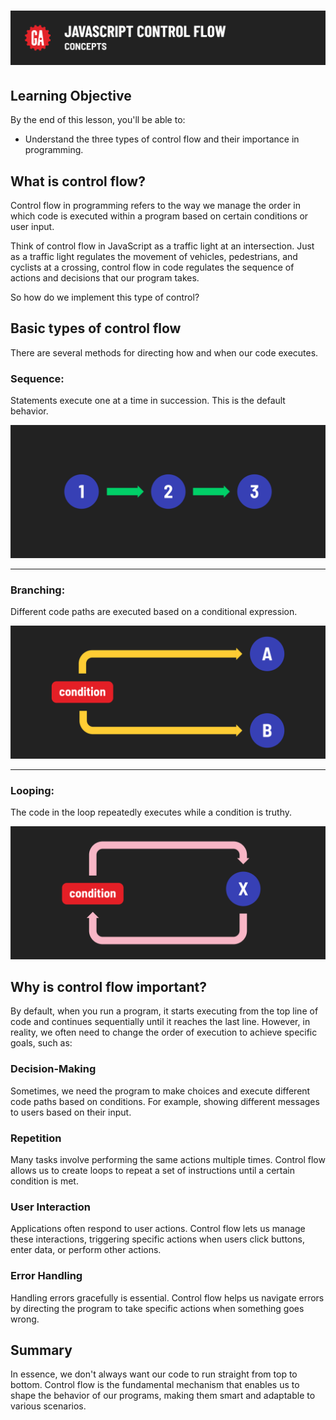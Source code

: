 # ![JavaScript Control Flow - Concepts](./assets/hero.png)

## Learning Objective

By the end of this lesson, you'll be able to:

* Understand the three types of control flow and their importance in programming.

## What is control flow? 

Control flow in programming refers to the way we manage the order in which code is executed within a program based on certain conditions or user input. 

Think of control flow in JavaScript as a traffic light at an intersection. Just as a traffic light regulates the movement of vehicles, pedestrians, and cyclists at a crossing, control flow in code regulates the sequence of actions and decisions that our program takes.

So how do we implement this type of control?

## Basic types of control flow

There are several methods for directing how and when our code executes. 

### Sequence:

Statements execute one at a time in succession. This is the default behavior.

![Sequence](./assets/sequence.png)

<hr>

### Branching:

Different code paths are executed based on a conditional expression.

![Branching](./assets/branching.png)

<hr>

### Looping:

The code in the loop repeatedly executes while a condition is truthy.

![Looping](./assets/looping.png)

## Why is control flow important? 

By default, when you run a program, it starts executing from the top line of code and continues sequentially until it reaches the last line. However, in reality, we often need to change the order of execution to achieve specific goals, such as:

### Decision-Making

Sometimes, we need the program to make choices and execute different code paths based on conditions. For example, showing different messages to users based on their input.

### Repetition

Many tasks involve performing the same actions multiple times. Control flow allows us to create loops to repeat a set of instructions until a certain condition is met.

### User Interaction

Applications often respond to user actions. Control flow lets us manage these interactions, triggering specific actions when users click buttons, enter data, or perform other actions.

### Error Handling

Handling errors gracefully is essential. Control flow helps us navigate errors by directing the program to take specific actions when something goes wrong.

## Summary

In essence, we don't always want our code to run straight from top to bottom. Control flow is the fundamental mechanism that enables us to shape the behavior of our programs, making them smart and adaptable to various scenarios.
